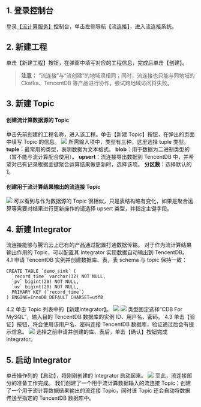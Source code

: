 ## 1. 登录控制台
登录[【流计算服务】](https://console.cloud.tencent.com/connector)控制台，单击左侧导航【流连接】，进入流连接系统。
## 2. 新建工程
单击【新建工程】按钮，在弹窗中填写对应的工程信息，完成后单击【创建】。
>**注意：**
>“流连接”与“流创建”的地域须相同；同时，流连接也只能与同地域的 Ckafka、TencentDB 等产品进行协作，尝试跨地域访问将失败。

## 3. 新建 Topic
#### 创建流计算数据源的 Topic
单击先前创建的工程名称，进入该工程。单击【新建 Topic】按钮，在弹出的页面中填写 Topic 的信息。
![](https://main.qcloudimg.com/raw/cbc13a171c2c9dcbc32d583e9438c049.png)
所需输入项中，类型有三种，这里选择 tuple 类型。
**tuple**：最常用的类型，表明数据为文本格式。
**blob**：用于数据为二进制类型的 （暂不能与流计算配合使用）。
**upsert**：流连接导出数据到 TencentDB 中，并希望对已有记录根据主键聚合运算结果做更新时，选择该项。
**分区数**：选择默认的 1。

#### 创建用于流计算结果输出的流连接 Topic
![](https://main.qcloudimg.com/raw/96ca22d60850f82bcd3db1d680de3b81.png)
可以看到与作为数据源的 Topic 很相似，只是表结构略有变化，如果是聚合运算等需要对结果进行更新操作的请选择 upsert 类型，并指定主键字段。

## 4. 新建 Integrator
流连接能够与腾讯云上已有的产品通过配置打通数据传输。 对于作为流计算结果输出作用的 Topic，可以配置其 Integrator 实现数据自动输出到 TencentDB。
4.1 申请 TencentDB 实例并创建数据库、表，表 schema 与 topic 保持一致：
```
CREATE TABLE `demo_sink` (
  `record_time` varchar(32) NOT NULL,
  `pv` bigint(20) NOT NULL,
  `uv` bigint(20) NOT NULL,
  PRIMARY KEY (`record_time`)
) ENGINE=InnoDB DEFAULT CHARSET=utf8
```
4.2 单击 Topic 列表中的【新建Integrator】。
![](https://main.qcloudimg.com/raw/8c3f2799fa0449bbc4808f27b09b7bac.png)
![](https://main.qcloudimg.com/raw/a11fb0750994592cd91fac08a3335b69.png)
类型固定选择“CDB For MySQL”，输入目的 TencentDB 数据库的实例 ID、用户名、密码。
4.3 单击【验证】按钮，将会使用该用户名、密码连接 TencentDB 数据库，验证通过后会有提示信息。
![](https://main.qcloudimg.com/raw/cf38ef207f23af2fea4db81d13f389fc.png)
选择之前申请并创建的库、表后，单击【确认】按钮完成 Integrator。

## 5. 启动 Integrator
单击操作列的【启动】，将刚刚创建的 Integrator 启动起来。
![](https://main.qcloudimg.com/raw/348972c86f12bce80d5b08fc6892d024.png)
至此，流连接部分的准备工作完成。 我们创建了一个用于流计算数据输入的流连接 Topic；创建了一个用于流计算数据结果输出的流连接 Topic，同时该 Topic 还会自动将数据传送至指定的 TencentDB 数据库中。








